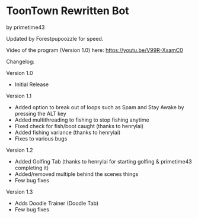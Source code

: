 <h1>ToonTown Rewritten Bot</h1> by primetime43

Updated by Forestpupoozzle for speed.

Video of the program (Version 1.0) here: https://youtu.be/V99R-XxamC0

Changelog:

Version 1.0
- Initial Release

Version 1.1
- Added option to break out of loops such as Spam and Stay Awake by pressing the ALT key
- Added multithreading to fishing to stop fishing anytime
- Fixed check for fish/boot caught (thanks to henrylai)
- Added fishing variance (thanks to henrylai)
- Fixes to various bugs

Version 1.2
- Added Golfing Tab (thanks to henrylai for starting golfing & primetime43 completing it)
- Added/removed multiple behind the scenes things
- Few bug fixes

Version 1.3
- Adds Doodle Trainer (Doodle Tab)
- Few bug fixes
